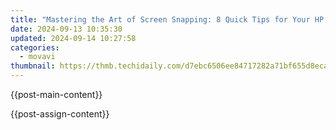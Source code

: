 ```yaml
---
title: "Mastering the Art of Screen Snapping: 8 Quick Tips for Your HP Device"
date: 2024-09-13 10:35:30
updated: 2024-09-14 10:27:58
categories:
  - movavi
thumbnail: https://thmb.techidaily.com/d7ebc6506ee84717282a71bf655d8ecabd8e6c4fafa92ca86d15ca1c4deb0528.jpg
---
```


{{post-main-content}}

<ins class="adsbygoogle"
     style="display:block"
     data-ad-format="autorelaxed"
     data-ad-client="ca-pub-7571918770474297"
     data-ad-slot="1223367746"></ins>

{{post-assign-content}}

<ins class="adsbygoogle"
     style="display:block"
     data-ad-client="ca-pub-7571918770474297"
     data-ad-slot="8358498916"
     data-ad-format="auto"
     data-full-width-responsive="true"></ins>
